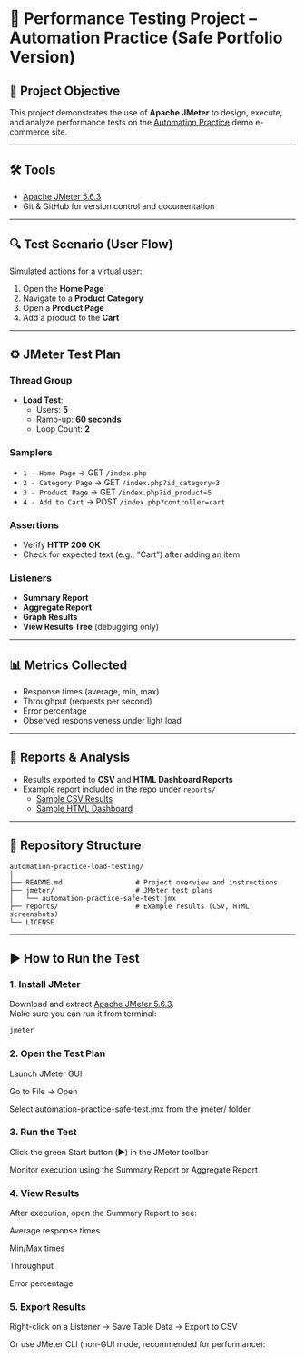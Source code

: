 # 🚀 Performance Testing Project – Automation Practice (Safe Portfolio Version)

## 📌 Project Objective
This project demonstrates the use of **Apache JMeter** to design, execute, and analyze performance tests on the [Automation Practice](http://www.automationpractice.pl/index.php) demo e-commerce site.  

---

## 🛠 Tools
- [Apache JMeter 5.6.3](https://jmeter.apache.org/)  
- Git & GitHub for version control and documentation  

---

## 🔍 Test Scenario (User Flow)
Simulated actions for a virtual user:
1. Open the **Home Page**  
2. Navigate to a **Product Category**  
3. Open a **Product Page**  
4. Add a product to the **Cart**  

---

## ⚙️ JMeter Test Plan
### Thread Group
- **Load Test**:  
  - Users: **5**  
  - Ramp-up: **60 seconds**  
  - Loop Count: **2**

### Samplers
- `1 - Home Page` → GET `/index.php`  
- `2 - Category Page` → GET `/index.php?id_category=3`  
- `3 - Product Page` → GET `/index.php?id_product=5`  
- `4 - Add to Cart` → POST `/index.php?controller=cart`  

### Assertions
- Verify **HTTP 200 OK**  
- Check for expected text (e.g., “Cart”) after adding an item  

### Listeners
- **Summary Report**  
- **Aggregate Report**  
- **Graph Results**  
- **View Results Tree** (debugging only)  

---

## 📊 Metrics Collected
- Response times (average, min, max)  
- Throughput (requests per second)  
- Error percentage  
- Observed responsiveness under light load  

---

## 📑 Reports & Analysis
- Results exported to **CSV** and **HTML Dashboard Reports**  
- Example report included in the repo under `reports/`  
  - [Sample CSV Results](reports/results.csv)  
  - [Sample HTML Dashboard](reports/html-report/index.html)  

---

## 📂 Repository Structure

```
automation-practice-load-testing/
│
├── README.md                  # Project overview and instructions
├── jmeter/                    # JMeter test plans
│   └── automation-practice-safe-test.jmx
├── reports/                   # Example results (CSV, HTML, screenshots)
└── LICENSE
```


---

## ▶️ How to Run the Test

### 1. Install JMeter
Download and extract [Apache JMeter 5.6.3](https://jmeter.apache.org/download_jmeter.cgi).  
Make sure you can run it from terminal:  
```bash
jmeter
```

### 2. Open the Test Plan

Launch JMeter GUI

Go to File → Open

Select automation-practice-safe-test.jmx from the jmeter/ folder

### 3. Run the Test

Click the green Start button (▶️) in the JMeter toolbar

Monitor execution using the Summary Report or Aggregate Report

### 4. View Results

After execution, open the Summary Report to see:

Average response times

Min/Max times

Throughput

Error percentage

### 5. Export Results

Right-click on a Listener → Save Table Data → Export to CSV

Or use JMeter CLI (non-GUI mode, recommended for performance):
